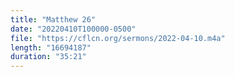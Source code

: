 ```yaml
---
title: "Matthew 26"
date: "20220410T100000-0500"
file: "https://cflcn.org/sermons/2022-04-10.m4a"
length: "16694187"
duration: "35:21"
---
```

